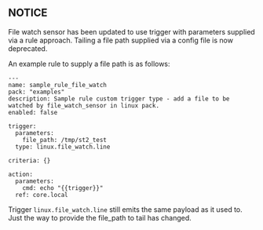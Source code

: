 ## NOTICE

File watch sensor has been updated to use trigger with parameters supplied via a rule approach. Tailing a file path supplied via a config file is now deprecated. 

An example rule to supply a file path is as follows:

```
---
name: sample_rule_file_watch
pack: "examples"
description: Sample rule custom trigger type - add a file to be watched by file_watch_sensor in linux pack.
enabled: false

trigger:
  parameters:
    file_path: /tmp/st2_test
  type: linux.file_watch.line

criteria: {}

action:
  parameters:
    cmd: echo "{{trigger}}"
  ref: core.local

```

Trigger ``linux.file_watch.line`` still emits the same payload as it used to. 
Just the way to provide the file_path to tail has changed.

